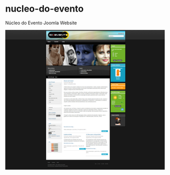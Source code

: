 # nucleo-do-evento
Núcleo do Evento Joomla Website

![Núcleo do Evento](/screenshots/Núcleo%20do%20Evento!%20Seu%20Evento%20em%20Jonville%20e%20Região.png)
